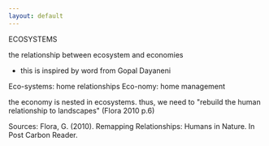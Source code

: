 ```yaml
---
layout: default
---
```

ECOSYSTEMS

the relationship between ecosystem and economies
- this is inspired by word from Gopal Dayaneni

Eco-systems: home relationships
Eco-nomy: home management 

the economy is nested in ecosystems. thus, we need to "rebuild the human relationship to landscapes" (Flora 2010 p.6)

Sources:
Flora, G. (2010). Remapping Relationships: Humans in Nature. In Post Carbon Reader.